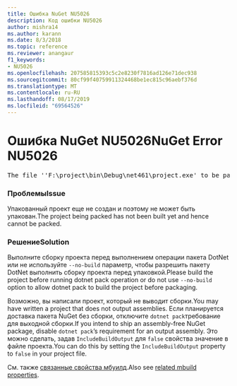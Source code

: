 ```yaml
---
title: Ошибка NuGet NU5026
description: Код ошибки NU5026
author: mishra14
ms.author: karann
ms.date: 8/3/2018
ms.topic: reference
ms.reviewer: anangaur
f1_keywords:
- NU5026
ms.openlocfilehash: 207585815393c5c2e8230f7816ad126e71dec938
ms.sourcegitcommit: 80cf99f40759911324468be1ec815c96aebf376d
ms.translationtype: MT
ms.contentlocale: ru-RU
ms.lasthandoff: 08/17/2019
ms.locfileid: "69564526"
---
```

# <a name="nuget-error-nu5026"></a><span data-ttu-id="0a3e6-103">Ошибка NuGet NU5026</span><span class="sxs-lookup"><span data-stu-id="0a3e6-103">NuGet Error NU5026</span></span>
<pre>The file ''F:\project\bin\Debug\net461\project.exe' to be packed was not found on disk.</pre>

### <a name="issue"></a><span data-ttu-id="0a3e6-104">Проблемы</span><span class="sxs-lookup"><span data-stu-id="0a3e6-104">Issue</span></span>

<span data-ttu-id="0a3e6-105">Упакованный проект еще не создан и поэтому не может быть упакован.</span><span class="sxs-lookup"><span data-stu-id="0a3e6-105">The project being packed has not been built yet and hence cannot be packed.</span></span>


### <a name="solution"></a><span data-ttu-id="0a3e6-106">Решение</span><span class="sxs-lookup"><span data-stu-id="0a3e6-106">Solution</span></span>

<span data-ttu-id="0a3e6-107">Выполните сборку проекта перед выполнением операции пакета DotNet или не используйте `--no-build` параметр, чтобы разрешить пакету DotNet выполнить сборку проекта перед упаковкой.</span><span class="sxs-lookup"><span data-stu-id="0a3e6-107">Please build the project before running dotnet pack operation or do not use `--no-build` option to allow dotnet pack to build the project before packaging.</span></span>

<span data-ttu-id="0a3e6-108">Возможно, вы написали проект, который не выводит сборки.</span><span class="sxs-lookup"><span data-stu-id="0a3e6-108">You may have written a project that does not output assemblies.</span></span> <span data-ttu-id="0a3e6-109">Если планируется доставка пакета NuGet без сборки, отключите `dotnet pack`требование для выходной сборки.</span><span class="sxs-lookup"><span data-stu-id="0a3e6-109">If you intend to ship an assembly-free NuGet package, disable `dotnet pack`’s requirement for an output assembly.</span></span> <span data-ttu-id="0a3e6-110">Это можно сделать, задав `IncludeBuildOutput` для `false` свойства значение в файле проекта.</span><span class="sxs-lookup"><span data-stu-id="0a3e6-110">You can do this by setting the `IncludeBuildOutput` property to `false` in your project file.</span></span>

<span data-ttu-id="0a3e6-111">См. также [связанные свойства мбуилд](../msbuild-targets.md#output-assemblies).</span><span class="sxs-lookup"><span data-stu-id="0a3e6-111">Also see [related mbuild properties](../msbuild-targets.md#output-assemblies).</span></span>

